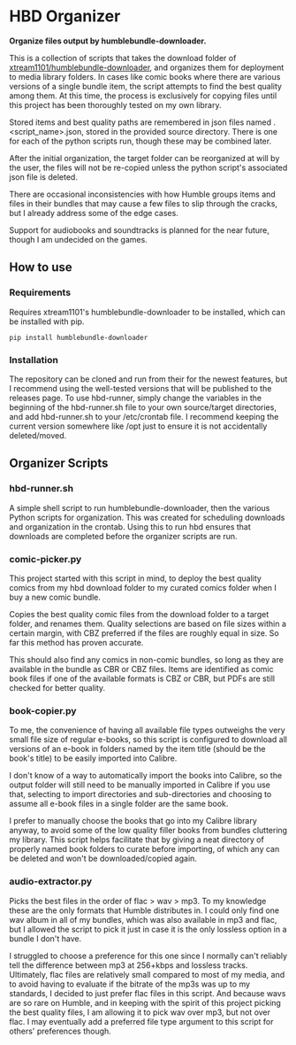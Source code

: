 # HBD Organizer

**Organize files output by humblebundle-downloader.**

This is a collection of scripts that takes the download folder of [xtream1101/humblebundle-downloader](https://github.com/xtream1101/humblebundle-downloader), and organizes them for deployment to media library folders. In cases like comic books where there are various versions of a single bundle item, the script attempts to find the best quality among them. At this time, the process is exclusively for copying files until this project has been thoroughly tested on my own library.

Stored items and best quality paths are remembered in json files named .<script_name>.json, stored in the provided source directory. There is one for each of the python scripts run, though these may be combined later.

After the initial organization, the target folder can be reorganized at will by the user, the files will not be re-copied unless the python script's associated json file is deleted.

There are occasional inconsistencies with how Humble groups items and files in their bundles that may cause a few files to slip through the cracks, but I already address some of the edge cases.

Support for audiobooks and soundtracks is planned for the near future, though I am undecided on the games.

## How to use

### Requirements
Requires xtream1101's humblebundle-downloader to be installed, which can be installed with pip.

```pip install humblebundle-downloader```

### Installation
The repository can be cloned and run from their for the newest features, but I recommend using the well-tested versions that will be published to the releases page.
To use hbd-runner, simply change the variables in the beginning of the hbd-runner.sh file to your own source/target directories, and add hbd-runner.sh to your /etc/crontab file. I recommend keeping the current version somewhere like /opt just to ensure it is not accidentally deleted/moved.

## Organizer Scripts

### hbd-runner.sh
A simple shell script to run humblebundle-downloader, then the various Python scripts for organization. This was created for scheduling downloads and organization in the crontab. Using this to run hbd ensures that downloads are completed before the organizer scripts are run.

### comic-picker.py
This project started with this script in mind, to deploy the best quality comics from my hbd download folder to my curated comics folder when I buy a new comic bundle.

Copies the best quality comic files from the download folder to a target folder, and renames them. Quality selections are based on file sizes within a certain margin, with CBZ preferred if the files are roughly equal in size. So far this method has proven accurate.

This should also find any comics in non-comic bundles, so long as they are available in the bundle as CBR or CBZ files. Items are identified as comic book files if one of the available formats is CBZ or CBR, but PDFs are still checked for better quality.

### book-copier.py
To me, the convenience of having all available file types outweighs the very small file size of regular e-books, so this script is configured to download all versions of an e-book in folders named by the item title (should be the book's title) to be easily imported into Calibre.

I don't know of a way to automatically import the books into Calibre, so the output folder will still need to be manually imported in Calibre if you use that, selecting to import directories and sub-directories and choosing to assume all e-book files in a single folder are the same book.

I prefer to manually choose the books that go into my Calibre library anyway, to avoid some of the low quality filler books from bundles cluttering my library. This script helps facilitate that by giving a neat directory of properly named book folders to curate before importing, of which any can be deleted and won't be downloaded/copied again.

### audio-extractor.py
Picks the best files in the order of flac > wav > mp3. To my knowledge these are the only formats that Humble distributes in. I could only find one wav album in all of my bundles, which was also available in mp3 and flac, but I allowed the script to pick it just in case it is the only lossless option in a bundle I don't have.

I struggled to choose a preference for this one since I normally can't reliably tell the difference between mp3 at 256+kbps and lossless tracks. Ultimately, flac files are relatively small compared to most of my media, and to avoid having to evaluate if the bitrate of the mp3s was up to my standards, I decided to just prefer flac files in this script. And because wavs are so rare on Humble, and in keeping with the spirit of this project picking the best quality files, I am allowing it to pick wav over mp3, but not over flac. I may eventually add a preferred file type argument to this script for others' preferences though.
